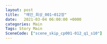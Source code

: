 ```yaml
---
layout: post
title:  "메인_회상_001~012장"
date:   2021-03-04 06:00:00 +0000
categories: Main
Tags: Story Main
SceneCode: ["scene_skip_cp001-012_q1_s10"]
---
```

